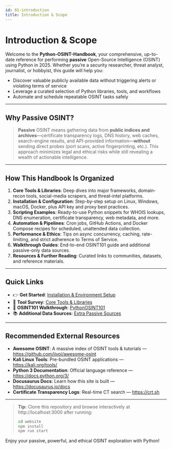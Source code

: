 ```yaml
---
id: 01-introduction
title: Introduction & Scope
---
```


# Introduction & Scope

Welcome to the **Python-OSINT-Handbook**, your comprehensive, up-to-date reference for performing **passive** Open-Source Intelligence (OSINT) using Python in 2025. Whether you’re a security researcher, threat analyst, journalist, or hobbyist, this guide will help you:

- Discover valuable publicly available data without triggering alerts or violating terms of service  
- Leverage a curated selection of Python libraries, tools, and workflows  
- Automate and schedule repeatable OSINT tasks safely  

---

## Why Passive OSINT?

> **Passive** OSINT means gathering data from **public indices and archives**—certificate transparency logs, DNS history, web caches, search-engine results, and API-provided information—**without** sending direct probes (port scans, active fingerprinting, etc.). This approach minimizes legal and ethical risks while still revealing a wealth of actionable intelligence.

---

## How This Handbook Is Organized

1. **Core Tools & Libraries**: Deep dives into major frameworks, domain-recon tools, social-media scrapers, and threat-intel platforms.  
2. **Installation & Configuration**: Step-by-step setup on Linux, Windows, macOS, Docker, plus API key and proxy best practices.  
3. **Scripting Examples**: Ready-to-use Python snippets for WHOIS lookups, DNS enumeration, certificate transparency, web metadata, and more.  
4. **Automation & Pipelines**: Cron jobs, GitHub Actions, and Docker Compose recipes for scheduled, unattended data collection.  
5. **Performance & Ethics**: Tips on async concurrency, caching, rate-limiting, and strict adherence to Terms of Service.  
6. **Walkthrough Guides**: End-to-end OSINT101 guide and additional passive-only data sources.  
7. **Resources & Further Reading**: Curated links to communities, datasets, and reference materials.

---

## Quick Links

- 👉 **Get Started**: [Installation & Environment Setup](/installation/03-01-env-setup)  
- 🧰 **Tool Survey**: [Core Tools & Libraries](/tools/02-01-frameworks)  
- 📝 **OSINT101 Walkthrough**: [PythonOSINT101](/pythonosint101)  
- 📚 **Additional Data Sources**: [Extra Passive Sources](/extra-passive-sources)  

---

## Recommended External Resources

- **Awesome OSINT**: A massive index of OSINT tools & tutorials — https://github.com/jivoi/awesome-osint  
- **Kali Linux Tools**: Pre-bundled OSINT applications — https://kali.org/tools/  
- **Python 3 Documentation**: Official language reference — https://docs.python.org/3/  
- **Docusaurus Docs**: Learn how this site is built — https://docusaurus.io/docs  
- **Certificate Transparency Logs**: Real-time CT search — https://crt.sh  

---

> **Tip:** Clone this repository and browse interactively at http://localhost:3000 after running:
> ```bash
> cd website
> npm install
> npm run start
> ```

Enjoy your passive, powerful, and ethical OSINT exploration with Python!  
